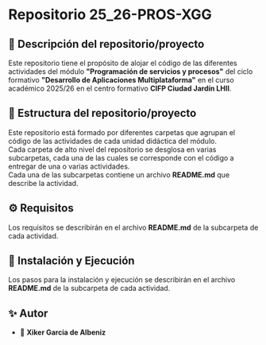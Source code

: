# Repositorio 25_26-PROS-XGG

## 📖 Descripción del repositorio/proyecto
Este repositorio tiene el propósito de alojar el código de las diferentes actividades del módulo **"Programación de servicios y procesos"** del ciclo formativo **"Desarrollo de Aplicaciones Multiplataforma"** en el curso académico 2025/26 en el centro formativo **CIFP Ciudad Jardín LHII**.

## 📂 Estructura del repositorio/proyecto
Este repositorio está formado por diferentes carpetas que agrupan el código de las actividades de cada unidad didáctica del módulo.  
Cada carpeta de alto nivel del repositorio se desglosa en varias subcarpetas, cada una de las cuales se corresponde con el código a entregar de una o varias actividades.  
Cada una de las subcarpetas contiene un archivo **README.md** que describe la actividad.

## ⚙️ Requisitos
Los requisitos se describirán en el archivo **README.md** de la subcarpeta de cada actividad.

## 🚀 Instalación y Ejecución
Los pasos para la instalación y ejecución se describirán en el archivo **README.md** de la subcarpeta de cada actividad.

## ✨ Autor
- 👤 **Xiker Garcia de Albeniz**
